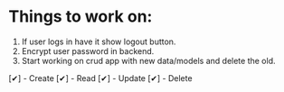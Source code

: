 # Things to work on:

1. If user logs in have it show logout button.
2. Encrypt user password in backend.
3. Start working on crud app with new data/models and delete the old.

[✔] - Create
[✔] - Read
[✔] - Update
[✔] - Delete
